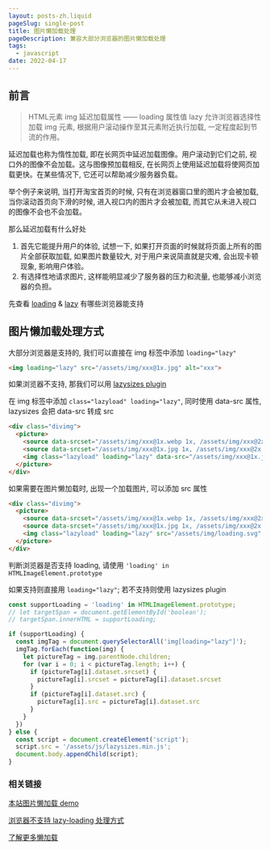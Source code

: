 ```yaml
---
layout: posts-zh.liquid
pageSlug: single-post
title: 图片懒加载处理
pageDescription: 兼容大部分浏览器的图片懒加载处理
tags: 
  - javascript
date: 2022-04-17
---
```


## 前言

>HTML元素 img 延迟加载属性 —— loading 属性值 lazy 允许浏览器选择性加载 img 元素, 根据用户滚动操作至其元素附近执行加载, 一定程度起到节流的作用。

延迟加载也称为惰性加载, 即在长网页中延迟加载图像。用户滚动到它们之前, 视口外的图像不会加载。这与图像预加载相反, 在长网页上使用延迟加载将使网页加载更快。在某些情况下, 它还可以帮助减少服务器负载。

举个例子来说明, 当打开淘宝首页的时候, 只有在浏览器窗口里的图片才会被加载, 当你滚动首页向下滑的时候, 进入视口内的图片才会被加载, 而其它从未进入视口的图像不会也不会加载。

那么延迟加载有什么好处
1. 首先它能提升用户的体验, 试想一下, 如果打开页面的时候就将页面上所有的图片全部获取加载, 如果图片数量较大, 对于用户来说简直就是灾难, 会出现卡顿现象, 影响用户体验。
2. 有选择性地请求图片, 这样能明显减少了服务器的压力和流量, 也能够减小浏览器的负担。

先查看 [loading](https://caniuse.com/?search=loading) & [lazy](https://caniuse.com/?search=lazy) 有哪些浏览器能支持

## 图片懒加载处理方式

大部分浏览器是支持的, 我们可以直接在 img 标签中添加 `loading="lazy"`

```html
<img loading="lazy" src="/assets/img/xxx@1x.jpg" alt="xxx">
```

如果浏览器不支持, 那我们可以用 <a href="[{{ baseURL | url }}/loading/](https://github.com/aFarkas/lazysizes)" target="_blank">lazysizes plugin</a> 

在 img 标签中添加 `class="lazyload" loading="lazy"`, 同时使用 data-src 属性, lazysizes 会把 data-src 转成 src

```html
<div class="divimg">
  <picture>
    <source data-srcset="/assets/img/xxx@1x.webp 1x, /assets/img/xxx@2x.webp 2x">
    <source data-srcset="/assets/img/xxx@1x.jpg 1x, /assets/img/xxx@2x.jpg 2x">
    <img class="lazyload" loading="lazy" data-src="/assets/img/xxx@1x.jpg">
  </picture>
</div>
```

如果需要在图片懒加载时, 出现一个加载图片, 可以添加 src 属性
```html
<div class="divimg">
  <picture>
    <source data-srcset="/assets/img/xxx@1x.webp 1x, /assets/img/xxx@2x.webp 2x">
    <source data-srcset="/assets/img/xxx@1x.jpg 1x, /assets/img/xxx@2x.jpg 2x">
    <img class="lazyload" loading="lazy" src="/assets/img/loading.svg" data-src="/assets/img/xxx@1x.jpg">
  </picture>
</div>
```

判断浏览器是否支持 loading, 请使用 `'loading' in HTMLImageElement.prototype`

如果支持则直接用 `loading="lazy"`; 若不支持则使用 lazysizes plugin
```javascript
const supportLoading = 'loading' in HTMLImageElement.prototype;
// let targetSpan = document.getElementById('boolean');
// targetSpan.innerHTML = supportLoading;

if (supportLoading) {
  const imgTag = document.querySelectorAll('img[loading="lazy"]');
  imgTag.forEach(function(img) {
    let pictureTag = img.parentNode.children;
    for (var i = 0; i < pictureTag.length; i++) {
      if (pictureTag[i].dataset.srcset) {
        pictureTag[i].srcset = pictureTag[i].dataset.srcset
      }
      if (pictureTag[i].dataset.src) {
        pictureTag[i].src = pictureTag[i].dataset.src
      }
    }
  })
} else {
  const script = document.createElement('script');
  script.src = '/assets/js/lazysizes.min.js';
  document.body.appendChild(script);
}
```

### 相关链接

<a href="{{ baseURL | url }}/loading/" target="_blank">本站图片懒加载 demo</a>

<a href="[{{ baseURL | url }}/loading/](https://web.dev/browser-level-image-lazy-loading/)" target="_blank">浏览器不支持 lazy-loading 处理方式</a>

<a href="[{{ baseURL | url }}/loading/](https://web.dev/fast/#lazy-load-images-and-video)" target="_blank">了解更多懒加载</a>